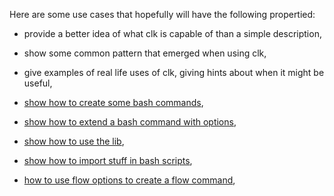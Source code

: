 Here are some use cases that hopefully will have the following propertied:

-   provide a better idea of what clk is capable of than a simple description,
-   show some common pattern that emerged when using clk,
-   give examples of real life uses of clk, giving hints about when it might be useful,

-   [show how to create some bash commands](bash_command.md),
-   [show how to extend a bash command with options](bash_command_use_option.md),
-   [show how to use the lib](lib.md),
-   [show how to import stuff in bash scripts](bash_command_import.md),
-   [how to use flow options to create a flow command](flow_options.md),
